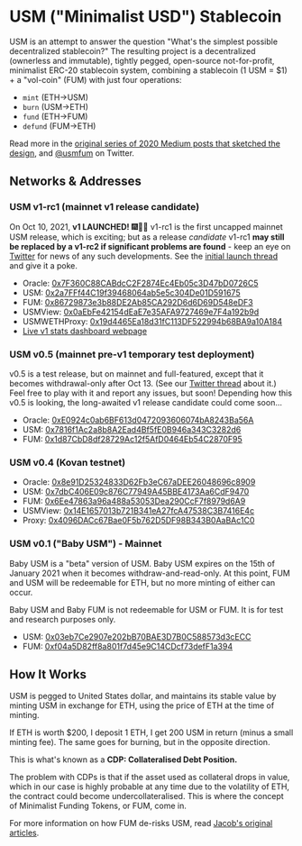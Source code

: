 # USM ("Minimalist USD") Stablecoin

USM is an attempt to answer the question "What's the simplest possible decentralized stablecoin?"  The resulting project is a decentralized (ownerless and immutable), tightly pegged, open-source not-for-profit, minimalist ERC-20 stablecoin system, combining a stablecoin (1 USM = $1) + a "vol-coin" (FUM) with just four operations:

* `mint` (ETH->USM)
* `burn` (USM->ETH)
* `fund` (ETH->FUM)
* `defund` (FUM->ETH)

Read more in the [original series of 2020 Medium posts that sketched the design](https://jacob-eliosoff.medium.com/whats-the-simplest-possible-decentralized-stablecoin-4a25262cf5e8), and [@usmfum](https://twitter.com/usmfum) on Twitter.

## Networks & Addresses

### USM v1-rc1 (mainnet v1 release candidate)

On Oct 10, 2021, **v1 LAUNCHED!**  🎆🎉😬  v1-rc1 is the first uncapped mainnet USM release, which is exciting; but as a release _candidate_ v1-rc1 **may still be replaced by a v1-rc2 if significant problems are found** - keep an eye on [Twitter](https://twitter.com/usmfum) for news of any such developments.  See the [initial launch thread](https://twitter.com/usmfum/status/1447437647727763456) and give it a poke.

* Oracle: [0x7F360C88CABdcC2F2874Ec4Eb05c3D47bD0726C5](https://etherscan.io/address/0x7F360C88CABdcC2F2874Ec4Eb05c3D47bD0726C5)
* USM: [0x2a7FFf44C19f39468064ab5e5c304De01D591675](https://etherscan.io/address/0x2a7FFf44C19f39468064ab5e5c304De01D591675)
* FUM: [0x86729873e3b88DE2Ab85CA292D6d6D69D548eDF3](https://etherscan.io/address/0x86729873e3b88DE2Ab85CA292D6d6D69D548eDF3)
* USMView: [0x0aEbFe42154dEaE7e35AFA9727469e7F4a192b9d](https://etherscan.io/address/0x0aEbFe42154dEaE7e35AFA9727469e7F4a192b9d)
* USMWETHProxy: [0x19d4465Ea18d31fC113DF522994b68BA9a10A184](https://etherscan.io/address/0x19d4465Ea18d31fC113DF522994b68BA9a10A184)
* [Live v1 stats dashboard webpage](https://usmfum.github.io/USM-Stats/)

### USM v0.5 (mainnet pre-v1 temporary test deployment)

v0.5 is a test release, but on mainnet and full-featured, except that it becomes withdrawal-only after Oct 13.  (See our [Twitter thread](https://twitter.com/usmfum/status/1445245294187274240) about it.)  Feel free to play with it and report any issues, but soon!  Depending how this v0.5 is looking, the long-awaited v1 release candidate could come soon...

* Oracle: [0xE0924c0ab6BF613d0472093606074bA8243Ba56A](https://etherscan.io/address/0xE0924c0ab6BF613d0472093606074bA8243Ba56A)
* USM: [0x7816f1Ac2a8b8A2Ead4Bf5fE0B946a343C3282d6](https://etherscan.io/address/0x7816f1Ac2a8b8A2Ead4Bf5fE0B946a343C3282d6)
* FUM: [0x1d87CbD8df28729Ac12f5AfD0464Eb54C2870F95](https://etherscan.io/address/0x1d87CbD8df28729Ac12f5AfD0464Eb54C2870F95)

### USM v0.4 (Kovan testnet)

* Oracle: [0x8e91D25324833D62Fb3eC67aDEE26048696c8909](https://kovan.etherscan.io/address/0x8e91D25324833D62Fb3eC67aDEE26048696c8909)
* USM: [0x7dbC406E09c876C77949A45BBE4173Aa6CdF9470](https://kovan.etherscan.io/address/0x7dbC406E09c876C77949A45BBE4173Aa6CdF9470)
* FUM: [0x6Ee47863a96a488a53053Dea290CcF7f8979d6A9](https://kovan.etherscan.io/address/0x6Ee47863a96a488a53053Dea290CcF7f8979d6A9)
* USMView: [0x14E1657013b721B341eA27fcA47538C3B7416E4c](https://kovan.etherscan.io/address/0x14E1657013b721B341eA27fcA47538C3B7416E4c)
* Proxy: [0x4096DACc67Bae0F5b762D5DF98B343B0AaBAc1C0](https://kovan.etherscan.io/address/0x4096DACc67Bae0F5b762D5DF98B343B0AaBAc1C0)

### USM v0.1 ("Baby USM") - Mainnet

Baby USM is a "beta" version of USM. Baby USM expires on the 15th of January 2021 when it becomes withdraw-and-read-only. At this point, FUM and USM will be redeemable for ETH, but no more minting of either can occur.

Baby USM and Baby FUM is not redeemable for USM or FUM. It is for test and research purposes only.

* USM: [0x03eb7Ce2907e202bB70BAE3D7B0C588573d3cECC](https://etherscan.io/address/0x03eb7Ce2907e202bB70BAE3D7B0C588573d3cECC)
* FUM: [0xf04a5D82ff8a801f7d45e9C14CDcf73defF1a394](https://etherscan.io/address/0xf04a5D82ff8a801f7d45e9C14CDcf73defF1a394)

## How It Works

USM is pegged to United States dollar, and maintains its stable value by minting USM in exchange for ETH, using the price of ETH at the time of minting.

If ETH is worth $200, I deposit 1 ETH, I get 200 USM in return (minus a small minting fee). The same goes for burning, but in the opposite direction.

This is what's known as a **CDP: Collateralised Debt Position.**

The problem with CDPs is that if the asset used as collateral drops in value, which in our case is highly probable at any time due to the volatility of ETH, the contract could become undercollateralised. This is where the concept of Minimalist Funding Tokens, or FUM, come in.

For more information on how FUM de-risks USM, read [Jacob's original articles](https://jacob-eliosoff.medium.com/whats-the-simplest-possible-decentralized-stablecoin-4a25262cf5e8).
